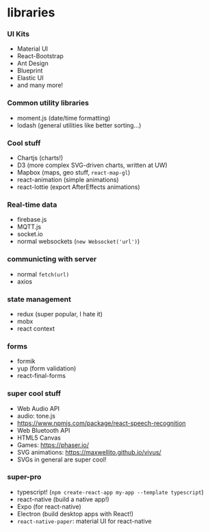 # libraries

### UI Kits
 - Material UI
 - React-Bootstrap
 - Ant Design
 - Blueprint
 - Elastic UI
 - and many more!

### Common utility libraries
 - moment.js (date/time formatting)
 - lodash (general utilities like better sorting...)

### Cool stuff
 - Chartjs (charts!)
 - D3 (more complex SVG-driven charts, written at UW)
 - Mapbox (maps, geo stuff, `react-map-gl`)
 - react-animation (simple animations)
 - react-lottie (export AfterEffects animations)

### Real-time data
 - firebase.js
 - MQTT.js 
 - socket.io
 - normal websockets (`new Websocket('url')`)

### communicting with server
 - normal `fetch(url)`
 - axios

### state management
 - redux (super popular, I hate it)
 - mobx
 - react context 

### forms
 - formik
 - yup (form validation)
 - react-final-forms

### super cool stuff
 - Web Audio API
 - audio: tone.js
 - https://www.npmjs.com/package/react-speech-recognition
 - Web Bluetooth API
 - HTML5 Canvas 
 - Games: https://phaser.io/
 - SVG animations: https://maxwellito.github.io/vivus/
 - SVGs in general are super cool!

### super-pro
 - typescript! (`npm create-react-app my-app --template typescript`)
 - react-native (build a native app!)
 - Expo (for react-native) 
 - Electron (build desktop apps with React!)
 - `react-native-paper`: material UI for react-native

